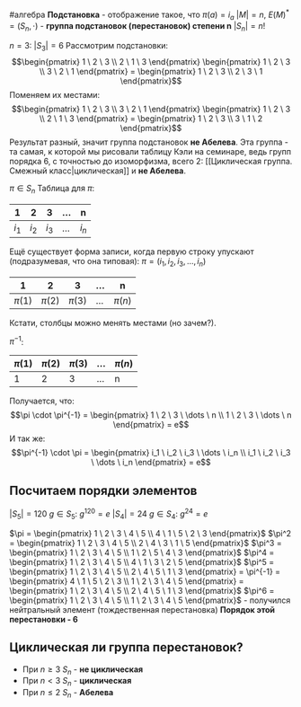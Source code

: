 #алгебра 
**Подстановка** - отображение такое, что $\pi(a) = i_a$
$|M| = n, \ E(M)^* = (S_n, \cdot)$ - **группа подстановок (перестановок) степени n**
$|S_n| = n!$

$n = 3$:
	$|S_3| = 6$
	Рассмотрим подстановки:
	$$\begin{pmatrix} 1 \ 2 \ 3 \\ 2 \ 1 \ 3 \end{pmatrix} \begin{pmatrix} 1 \ 2 \ 3 \\ 3 \ 2 \ 1 \end{pmatrix} = \begin{pmatrix} 1 \ 2 \ 3 \\ 2 \ 3 \ 1 \end{pmatrix}$$
	Поменяем их местами:
	$$\begin{pmatrix} 1 \ 2 \ 3 \\ 3 \ 2 \ 1 \end{pmatrix} \begin{pmatrix} 1 \ 2 \ 3 \\ 2 \ 1 \ 3 \end{pmatrix} = \begin{pmatrix} 1 \ 2 \ 3 \\ 3 \ 1 \ 2 \end{pmatrix}$$
	Результат разный, значит группа подстановок **не Абелева**.
	Эта группа - та самая, к которой мы рисовали таблицу Кэли на семинаре, ведь групп порядка 6, с точностью до изоморфизма, всего 2: [[Циклическая группа. Смежный класс|циклическая]] и **не Абелева**.

$\pi \in S_n$
Таблица для $\pi$:

| 1     | 2     | 3     | $\dots$ | n     |
| ----- | ----- | ----- | ------- | ----- |
| $i_1$ | $i_2$ | $i_3$ | $\dots$ | $i_n$ |
Ещё существует форма записи, когда первую строку упускают (подразумевая, что она типовая):
$\pi = (i_1, i_2, i_3, \dots, i_n)$

| 1        | 2        | 3        | $\dots$ | n        |
| -------- | -------- | -------- | ------- | -------- |
| $\pi(1)$ | $\pi(2)$ | $\pi(3)$ | $\dots$ | $\pi(n)$ |
Кстати, столбцы можно менять местами (но зачем?).

$\pi^{-1}$:

| $\pi(1)$ | $\pi(2)$ | $\pi(3)$ | $\dots$ | $\pi(n)$ |
| -------- | -------- | -------- | ------- | -------- |
| 1        | 2        | 3        | $\dots$ | n        |
Получается, что:
$$\pi \cdot \pi^{-1} = \begin{pmatrix} 1 \ 2 \ 3 \ \dots \ n \\ 1 \ 2 \ 3 \ \dots \ n \end{pmatrix} = e$$
И так же:
$$\pi^{-1} \cdot \pi = \begin{pmatrix} i_1 \ i_2 \ i_3 \ \dots \ i_n \\ i_1 \ i_2 \ i_3 \ \dots \ i_n \end{pmatrix} = e$$
## Посчитаем порядки элементов
$|S_5| = 120 \ g \in S_5: \ g^{120} = e$
$|S_4| = 24 \ g \in S_4: \ g^{24} = e$

$\pi = \begin{pmatrix} 1 \ 2 \ 3 \ 4 \ 5 \\ 4 \ 1 \ 5 \ 2 \ 3 \end{pmatrix}$
$\pi^2 = \begin{pmatrix} 1 \ 2 \ 3 \ 4 \ 5 \\ 2 \ 4 \ 3 \ 1 \ 5 \end{pmatrix}$
$\pi^3 = \begin{pmatrix} 1 \ 2 \ 3 \ 4 \ 5 \\ 1 \ 2 \ 5 \ 4 \ 3 \end{pmatrix}$
$\pi^4 = \begin{pmatrix} 1 \ 2 \ 3 \ 4 \ 5 \\ 4 \ 1 \ 3 \ 2 \ 5 \end{pmatrix}$
$\pi^5 = \begin{pmatrix} 1 \ 2 \ 3 \ 4 \ 5 \\ 2 \ 4 \ 5 \ 1 \ 3 \end{pmatrix} = \pi^{-1} = \begin{pmatrix} 4 \ 1 \ 5 \ 2 \ 3 \\ 1 \ 2 \ 3 \ 4 \ 5 \end{pmatrix} = \begin{pmatrix} 1 \ 2 \ 3 \ 4 \ 5 \\ 2 \ 4 \ 5 \ 1 \ 3 \end{pmatrix}$
$\pi^6 = \begin{pmatrix} 1 \ 2 \ 3 \ 4 \ 5 \\ 1 \ 2 \ 3 \ 4 \ 5 \end{pmatrix}$ - получился нейтральный элемент (тождественная перестановка)
**Порядок этой перестановки - 6**

## Циклическая ли группа перестановок?
- При $n \geq 3 \ S_n$ - **не циклическая** 
- При $n < 3 \ S_n$ - **циклическая** 
- При $n \leq 2$ $S_n$ - **Абелева**